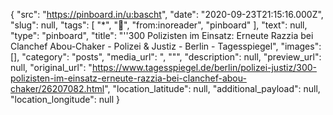 {
  "src": "https://pinboard.in/u:bascht",
  "date": "2020-09-23T21:15:16.000Z",
  "slug": null,
  "tags": [
    "*",
    "📰",
    "from:inoreader",
    "pinboard"
  ],
  "text": null,
  "type": "pinboard",
  "title": "''300 Polizisten im Einsatz: Erneute Razzia bei Clanchef Abou-Chaker - Polizei & Justiz - Berlin - Tagesspiegel",
  "images": [],
  "category": "posts",
  "media_url": ", \"\"",
  "description": null,
  "preview_url": null,
  "original_url": "https://www.tagesspiegel.de/berlin/polizei-justiz/300-polizisten-im-einsatz-erneute-razzia-bei-clanchef-abou-chaker/26207082.html",
  "location_latitude": null,
  "additional_payload": null,
  "location_longitude": null
}